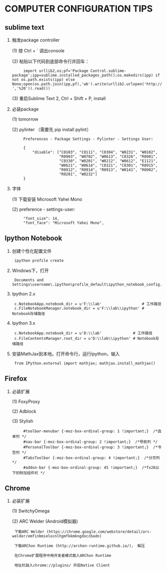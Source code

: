 COMPUTER CONFIGURATION TIPS
=============================

sublime text
----------------

1. 触发package controller

    (1) 按 Ctrl + ` 调出console

    (2) 粘贴以下代码到底部命令行并回车：
        
            import urllib2,os;pf='Package Control.sublime-package';ipp=sublime.installed_packages_path();os.makedirs(ipp) if not os.path.exists(ipp) else None;open(os.path.join(ipp,pf),'wb').write(urllib2.urlopen('http://sublime.wbond.net/'+pf.replace(' ','%20')).read())

    (3) 重启Sublime Text 2, Ctrl + Shift + P, install

2. 必装package

    (1) tomorrow

    (2) pylinter （需要先 pip install pylint）

            Preferences - Package Settings - Pylinter - Settings User:

            {
                "disable": ["C0103", "C0111", "C0304", "W0231", "W0102", 
                            "R0903", "W0702", "W0613", "C0326", "R0901",
                            "C0330", "W0201", "W0212", "W0612", "E1121",
                            "W0621", "W0614", "C0321", "C0301", "R0915",
                            "R0912", "R0914", "R0913", "W0141", "R0902",
                            "R0201", "W0232"]
            }

3. 字体

    (1) 下载安装 Microsoft Yahei Mono

    (2) preference - settings-user:

            "font_size": 14,
            "font_face": "Microsoft Yahei Mono",

Ipython Notebook
------------------

1. 创建个性化配置文件

        ipython profile create

2. Windows下，打开
    
        Documents and Settings\username\.ipython\profile_default\ipython_notebook_config.py

3. Ipython 2.x

        c.NotebookApp.notebook_dir = u'F:\\lab'                  # 工作路径
        c.FileNotebookManager.notebook_dir = u'F:\\lab\\ipython' # Notebook存储路径

4. Ipython 3.x

        c.NotebookApp.notebook_dir = u'D:\\lab'              # 工作路径
        c.FileContentsManager.root_dir = u'D:\\lab\\ipython' # Notebook存储路径
        
5. 安装MathJax到本地。打开命令行，运行ipython，输入

        from IPython.external import mathjax; mathjax.install_mathjax()

Firefox
------------

1. 必装扩展

    (1) FoxyProxy

    (2) Adblock

    (3) Stylish

            #toolbar-menubar {-moz-box-ordinal-group: 1 !important;}  /*选单列 */
            #nav-bar {-moz-box-ordinal-group: 2 !important;}  /*导航列 */
            #PersonalToolbar {-moz-box-ordinal-group: 3 !important;}  /*书签列 */
            #TabsToolbar {-moz-box-ordinal-group: 4 !important;}  /*分页列 */
            #addon-bar {-moz-box-ordinal-group: 45 !important;}  /*fx28以下的附加组件栏 */

Chrome
-------------

1. 必装扩展
    
    (1) SwitchyOmega

    (2) ARC Welder (Android模拟器)

        下载ARC Welder (https://chrome.google.com/webstore/detail/arc-welder/emfinbmielocnlhgmfkkmkngdoccbadn)

        下载ARChon Runtime (http://archon-runtime.github.io/)， 解压

        在Chrome扩展程序中用开发者模式载入ARChon Runtime

        地址栏敲入chrome://plugins/ 开启Native Client